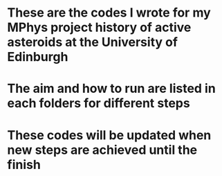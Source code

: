 # These are the codes I wrote for my MPhys project history of active asteroids at the University of Edinburgh
# The aim and how to run are listed in each folders for different steps
# These codes will be updated when new steps are achieved until the finish
